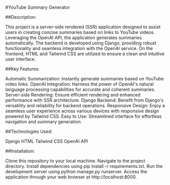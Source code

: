 #YouTube Summary Generator

##Description:

This project is a server-side rendered (SSR) application designed to assist users in creating concise summaries based on links to YouTube videos. Leveraging the OpenAI API, the application generates summaries automatically. The backend is developed using Django, providing robust functionality and seamless integration with the OpenAI service. On the frontend, HTML and Tailwind CSS are utilized to ensure a clean and intuitive user interface.

##Key Features:

Automatic Summarization: Instantly generate summaries based on YouTube video links.
OpenAI Integration: Harness the power of OpenAI's natural language processing capabilities for accurate and coherent summaries.
Server-side Rendering: Ensure efficient rendering and enhanced performance with SSR architecture.
Django Backend: Benefit from Django's versatility and reliability for backend operations.
Responsive Design: Enjoy a seamless user experience across various devices with responsive design powered by Tailwind CSS.
Easy to Use: Streamlined interface for effortless navigation and summary generation.

##Technologies Used:

Django
HTML
Tailwind CSS
OpenAI API

##Installation:

Clone this repository to your local machine.
Navigate to the project directory.
Install dependencies using pip install -r requirements.txt.
Run the development server using python manage.py runserver.
Access the application through your web browser at http://localhost:8000.
